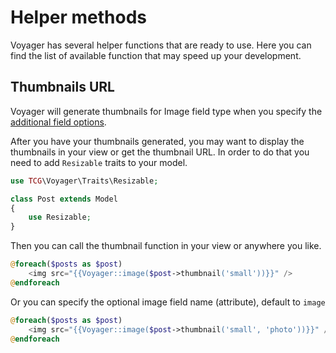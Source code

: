 # Helper methods

Voyager has several helper functions that are ready to use. Here you can find the list of available function that may speed up your development.

## Thumbnails URL

Voyager will generate thumbnails for Image field type when you specify the [additional field options](/bread-builder?id=image).

After you have your thumbnails generated, you may want to display the thumbnails in your view or get the thumbnail URL. In order to do that you need to add `Resizable` traits to your model.

```php
use TCG\Voyager\Traits\Resizable;

class Post extends Model
{
    use Resizable;
}
```

Then you can call the thumbnail function in your view or anywhere you like.

```php
@foreach($posts as $post)
    <img src="{{Voyager::image($post->thumbnail('small'))}}" />
@endforeach
```

Or you can specify the optional image field name (attribute), default to `image`

```php
@foreach($posts as $post)
    <img src="{{Voyager::image($post->thumbnail('small', 'photo'))}}" />
@endforeach
```
